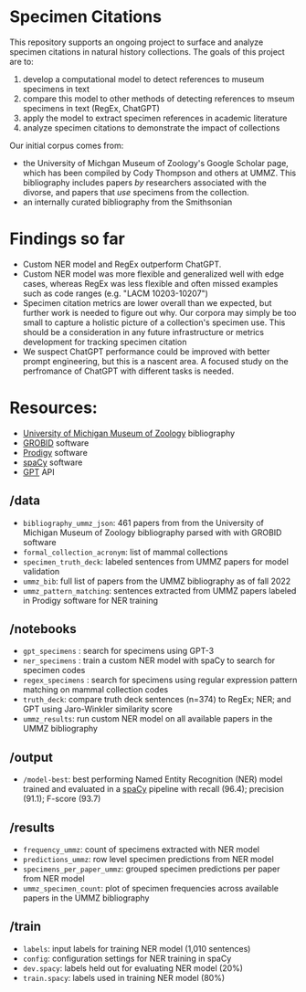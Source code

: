 # Specimen Citations

This repository supports an ongoing project to surface and analyze specimen citations in natural history collections. The goals of this project are to:
1. develop a computational model to detect references to museum specimens in text
2. compare this model to other methods of detecting references to mseum specimens in text (RegEx, ChatGPT)
3. apply the model to extract specimen references in academic literature
4. analyze specimen citations to demonstrate the impact of collections

Our initial corpus comes from:
- the University of Michgan Museum of Zoology's Google Scholar page, which has been compiled by Cody Thompson and others at UMMZ. This bibliography includes papers _by_ researchers associated with the divorse, and papers that _use_ specimens from the collection. 
- an internally curated bibliography from the Smithsonian 

# Findings so far
- Custom NER model and RegEx outperform ChatGPT. 
- Custom NER model was more flexible and generalized well with edge cases, whereas RegEx was less flexible and often missed examples such as code ranges (e.g. "LACM 10203-10207")
- Specimen citation metrics are lower overall than we expected, but further work is needed to figure out why. Our corpora may simply be too small to capture a holistic picture of a collection's specimen use. This should be a consideration in any future infrastructure or metrics development for tracking specimen citation
- We suspect ChatGPT performance could be improved with better prompt engineering, but this is a nascent area. A focused study on the perfromance of ChatGPT with different tasks is needed.

# Resources:
- [University of Michigan Museum of Zoology](https://lsa.umich.edu/ummz/mammals/publications.html) bibliography
- [GROBID](https://github.com/kermitt2/grobid) software
- [Prodigy](https://prodi.gy/docs) software
- [spaCy](https://spacy.io/usage/training) software
- [GPT](https://platform.openai.com/docs/models) API

## /data
* `bibliography_ummz_json`: 461 papers from from the University of Michigan Museum of Zoology bibliography parsed with with GROBID software
* `formal_collection_acronym`: list of mammal collections
* `specimen_truth_deck`: labeled sentences from UMMZ papers for model validation
* `ummz_bib`: full list of papers from the UMMZ bibliography as of fall 2022
* `ummz_pattern_matching`: sentences extracted from UMMZ papers labeled in Prodigy software for NER training

## /notebooks
* `gpt_specimens` : search for specimens using GPT-3
* `ner_specimens` : train a custom NER model with spaCy to search for specimen codes
* `regex_specimens` : search for specimens using regular expression pattern matching on mammal collection codes
* `truth_deck`: compare truth deck sentences (n=374) to RegEx; NER; and GPT using Jaro-Winkler similarity score
* `ummz_results`: run custom NER model on all available papers in the UMMZ bibliography

## /output
* `/model-best`: best performing Named Entity Recognition (NER) model trained and evaluated in a [spaCy](https://spacy.io/) pipeline with recall (96.4); precision (91.1); F-score (93.7)

## /results
* `frequency_ummz`: count of specimens extracted with NER model
* `predictions_ummz`: row level specimen predictions from NER model
* `specimens_per_paper_ummz`: grouped specimen predictions per paper from NER model
* `ummz_specimen_count`: plot of specimen frequencies across available papers in the UMMZ bibliography

## /train
* `labels`: input labels for training NER model (1,010 sentences)
* `config`: configuration settings for NER training in spaCy
* `dev.spacy`: labels held out for evaluating NER model (20%)
* `train.spacy`: labels used in training NER model (80%)
